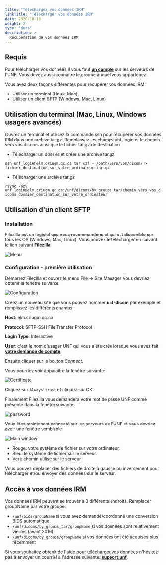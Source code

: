 ```yaml
---
title: "Téléchargez vos données IRM"
linkTitle: "Télécharger vos données IRM"
date: 2020-10-18
weight: 2
type: "docs"
description: >
  Récupération de vos données IRM
---
```


## Requis

Pour télécharger vos données il vous faut __[un compte](https://unf-montreal.ca/fr/documentation/welcome/account/)__ sur les serveurs de l'UNF.
Vous devez aussi connaitre le groupe auquel vous appartenez.

Vous avez deux façons différentes pour récupérer vos données IRM:
- Utiliser un terminal (Linux, Mac)
- Utiliser un client SFTP (Windows, Mac, Linux)

## Utilisation du terminal (Mac, Linux, Windows usagers avancés)

Ouvrez un terminal et utilisez la commande ssh pour récupérer vos données IRM dans une archive tar.gz. Remplassez les champs unf_login et le chemin vers vos dicoms ainsi que le fichier tar.gz de destination

- Télécharger un dossier et créer une archive tar.gz

`ssh unf_login@elm.criugm.qc.ca tar czf - /path/vers/vos/dicom/ > fichier_destination_sur_votre_ordinateur.tar.gz`

- Télécharger une archive tar.gz

`rsync -azv unf_login@elm.criugm.qc.ca:/unf/dicoms/by_groups_tar/chemin_vers_vos_dicoms dossier_destination_sur_votre_ordinateur`

## Utilisation d'un client SFTP

### Installation

Filezilla est un logiciel que nous recommandons et qui est disponible sur tous les OS (Windows, Mac, Linux). Vous pouvez le télécharger en suivant le lien suivant __[Filezilla](​https://filezilla-project.org/​)__

![Menu](/images/documentation/fr/download_mri/filezilla-menu.png)

### Configuration - première utilisation

Démarrez Filezilla et ouvrez le menu File -> Site Manager
Vous devriez obtenir la fenêtre suivante:

![Configuration](/images/documentation/fr/download_mri/filezilla-config.png)

Créez un nouveau site que vous pouvez nommer __unf-dicom__ par exemple et remplissez les différents champs:

**Host**: elm.criugm.qc.ca

**Protocol**: SFTP-SSH File Transfer Protocol

**Login Type**: Interactive

**User**: c'est le nom d'usager UNF qui vous a été créé lorsque vous avez fait __[votre demande de compte](https://unf-montreal.ca/fr/documentation/welcome/account/)__.

Ensuite cliquer sur le bouton *Connect*.

Vous pourriez voir apparaitre la fenêtre suivante:

![Certificate](/images/documentation/fr/download_mri/filezilla-trust.png)

Cliquez sur `Always trust` et cliquez sur OK.

Finalement Filezilla vous demandera votre mot de passe UNF comme présenté dans la fenêtre suivante:

![password](/images/documentation/fr/download_mri/filezilla-password.png)

Vous êtes maintenant connecté sur les serveurs de l'UNF et vous devriez avoir une fenêtre semblable.

![Main window](/images/documentation/fr/download_mri/filezilla-main_window.png)

- Rouge: votre système de fichier sur votre ordinateur.
- Bleu: le système de fichier sur le serveur.
- Vert: chemin utilisé sur le serveur

Vous pouvez déplacer des fichiers de droite à gauche ou inversement pour télécharger et/ou envoyer des données sur le serveur.


## Accès à vos données IRM

Vos données IRM peuvent se trouver à 3 différents endroits. Remplacer groupName par votre groupe.

- `/unf/bids/groupName` si vous avez demandé/coordonné une conversion BIDS automatique
- `/unf/dicoms/by_groups_tar/groupName` si vos données sont relativement vieilles (avant 2016)
- `/unf/dicoms/by_groups/groupName` si vos données ont été acquises plus récemment

Si vous souhaitez obtenir de l'aide pour télécharger vos données n'hésitez pas à envoyer un courriel à l'adresse suivante: __[support.unf](mailto:support.unf@criugm.qc.ca?subject=Help-Download-MRI)__.
